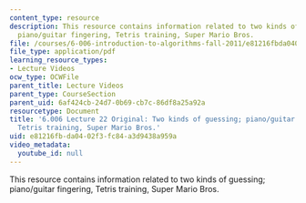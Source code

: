 ```yaml
---
content_type: resource
description: This resource contains information related to two kinds of guessing;
  piano/guitar fingering, Tetris training, Super Mario Bros.
file: /courses/6-006-introduction-to-algorithms-fall-2011/e81216fbda0402f3fc84a3d9438a959a_MIT6_006F11_lec22_orig.pdf
file_type: application/pdf
learning_resource_types:
- Lecture Videos
ocw_type: OCWFile
parent_title: Lecture Videos
parent_type: CourseSection
parent_uid: 6af424cb-24d7-0b69-cb7c-86df8a25a92a
resourcetype: Document
title: '6.006 Lecture 22 Original: Two kinds of guessing; piano/guitar fingering,
  Tetris training, Super Mario Bros.'
uid: e81216fb-da04-02f3-fc84-a3d9438a959a
video_metadata:
  youtube_id: null
---
```

This resource contains information related to two kinds of guessing; piano/guitar fingering, Tetris training, Super Mario Bros.

